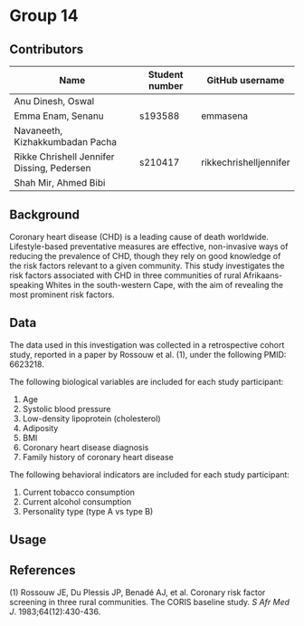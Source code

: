 # Group 14

## Contributors

| Name                                       | Student number | GitHub username |
|-------------------------------------|------------------|------------------|
| Anu Dinesh, Oswal                          |                |                 |
| Emma Enam, Senanu                          | s193588        | emmasena        |
| Navaneeth, Kizhakkumbadan Pacha            |                |                 |
| Rikke Chrishell Jennifer Dissing, Pedersen |s210417         | rikkechrishelljennifer |
| Shah Mir, Ahmed Bibi                       |                |                 |

## Background

Coronary heart disease (CHD) is a leading cause of death worldwide. Lifestyle-based preventative measures are effective, non-invasive ways of reducing the prevalence of CHD, though they rely on good knowledge of the risk factors relevant to a given community. This study investigates the risk factors associated with CHD in three communities of rural Afrikaans-speaking Whites in the south-western Cape, with the aim of revealing the most prominent risk factors.

## Data

The data used in this investigation was collected in a retrospective cohort study, reported in a paper by Rossouw et al. (1), under the following PMID: 6623218.

The following biological variables are included for each study participant:

1.  Age
2.  Systolic blood pressure
3.  Low-density lipoprotein (cholesterol)
4.  Adiposity
5.  BMI
6.  Coronary heart disease diagnosis
7.  Family history of coronary heart disease

The following behavioral indicators are included for each study participant:

1.  Current tobacco consumption
2.  Current alcohol consumption
3.  Personality type (type A vs type B)

## Usage

## References

(1) Rossouw JE, Du Plessis JP, Benadé AJ, et al. Coronary risk factor screening in three rural communities. The CORIS baseline study. *S Afr Med J*. 1983;64(12):430-436.
